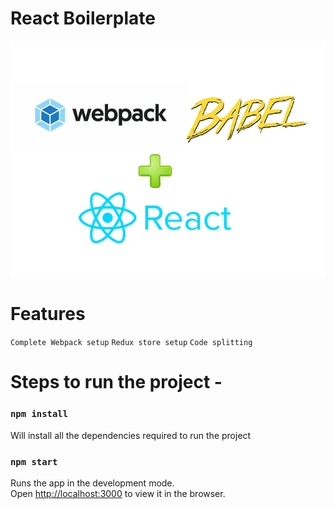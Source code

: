 # React Boilerplate

![](images/webpack_babel.png)

# Features

`Complete Webpack setup`
`Redux store setup`
`Code splitting`

# Steps to run the project -

### `npm install`

Will install all the dependencies required to run the project

### `npm start`

Runs the app in the development mode.<br />
Open [http://localhost:3000](http://localhost:3000) to view it in the browser.
